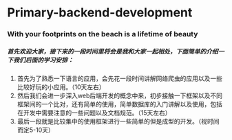 # Primary-backend-development

### With your footprints on the beach is a lifetime of beauty
##### 首先欢迎大家，接下来的一段时间里将会是我和大家一起相处，下面简单的介绍一下我们后面的学习安排：

1. 首先为了熟悉一下语言的应用，会先花一段时间讲解网络爬虫的应用以及一些比较好玩的小应用。（10天左右）
2. 然后我们会进一步深入web后端开发的概念中来，初步接触一下框架以及不同框架间的一个比对，还有简单的使用，简单数据库的入门讲解以及使用，包括在开发中需要注意的一些问题以及文档规范。（15天左右）
3. 最后一段就是比较集中的使用框架进行一些简单的但是成型的开发。（视时间而定5-10天）













